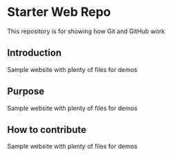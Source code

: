# Starter Web Repo

This repository is for showing how Git and GitHub work

## Introduction

Sample website with plenty of files for demos


## Purpose

Sample website with plenty of files for demos

## How to contribute

Sample website with plenty of files for demos